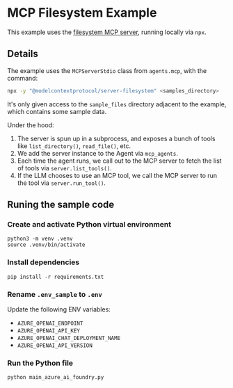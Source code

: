 # MCP Filesystem Example

This example uses the [filesystem MCP server](https://github.com/modelcontextprotocol/servers/tree/main/src/filesystem), running locally via `npx`.

## Details

The example uses the `MCPServerStdio` class from `agents.mcp`, with the command:

```bash
npx -y "@modelcontextprotocol/server-filesystem" <samples_directory>
```

It's only given access to the `sample_files` directory adjacent to the example, which contains some sample data.

Under the hood:

1. The server is spun up in a subprocess, and exposes a bunch of tools like `list_directory()`, `read_file()`, etc.
2. We add the server instance to the Agent via `mcp_agents`.
3. Each time the agent runs, we call out to the MCP server to fetch the list of tools via `server.list_tools()`.
4. If the LLM chooses to use an MCP tool, we call the MCP server to run the tool via `server.run_tool()`.

## Runing the sample code

### Create and activate Python virtual environment

```
python3 -m venv .venv
source .venv/bin/activate
```

### Install dependencies

```
pip install -r requirements.txt
```

### Rename `.env_sample` to `.env`

Update the following ENV variables:

- `AZURE_OPENAI_ENDPOINT`
- `AZURE_OPENAI_API_KEY`
- `AZURE_OPENAI_CHAT_DEPLOYMENT_NAME`
- `AZURE_OPENAI_API_VERSION`

### Run the Python file

```
python main_azure_ai_foundry.py
```